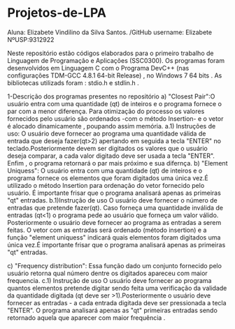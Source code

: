 # Projetos-de-LPA
Aluna: Elizabete Vindilino da Silva Santos.  /GitHub username: Elizabete
NºUSP:9312922

  Neste repositório estão códigos elaborados para o primeiro trabalho de Linguagem de Programação e Aplicações (SSC0300).
Os programas foram desenvolvidos em Linguagem C com o Programa DevC++ (nas configurações TDM-GCC 4.8.1 64-bit Release) , no Windows 7 64 bits . As bibliotecas utilizads foram : stdio.h e stdlin.h .

1-Descrição dos programas presentes no repositório
a) "Closest Pair":O usuário entra com uma quantidade (qt) de inteiros e o programa fornece o par com a menor diferença. Para otimização do processo os valores fornecidos pelo usuário são ordenados -com o método Insertion- e o vetor é alocado dinamicamente , poupando assim memória. 
 a.1) Instruções de uso:
      O usuário deve fornecer ao programa uma quantidade válida de entrada que deseja fazer(qt>2) apertando em seguida a tecla "ENTER" no teclado.Posteriormente devem ser digitados os valores que o usuário deseja comparar, a cada valor digitado deve ser usada a tecla "ENTER". Enfim , o programa retornará o par mais próximo e sua difernça.
b) "Element Uniquess": O usuário entra com uma quantidade (qt) de inteiros e o programa fornece os elementos que foram digitados uma única vez.É utilizado o método Insertion para ordenação do vetor fornecido pelo usuário. É importante frisar que o programa analisará apenas as primeiras "qt" entradas.
b.1)Instrução de uso 
      O usuário deve fornecer o número de entradas que pretende fazer(qt). Caso forneça uma quantidade inválida de entradas (qt<1) o programa pede ao usuário que forneça um valor válido. Posteriormente o usuário deve fornecer ao programa as entradas a serem feitas. O vetor com as entradas será ordenado (método insertion) e a função "element uniquess" indicará quais elementos foram digitados uma única vez.É importante frisar que o programa analisará apenas as primeiras "qt" entradas.

c) "Frequency distribution": Essa função dado um conjunto fornecido pelo usuário retorna qual número dentre os digitados apareceu com maior frequencia.
c.1) Instrução de uso
    O usuário deve fornecer ao programa quantos elementos pretende digitar sendo feita uma verificação da validade da quantidade digitada (qt deve ser >1).Posteriormente o usuário deve fornecer as entradas - a cada entrada digitada deve ser pressionada a tecla "ENTER". O programa analisará apenas as "qt" primeiras entradas sendo retornado aquela que aparecer com maior frequência .
